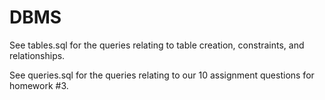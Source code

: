 # DBMS

See tables.sql for the queries relating to table creation, constraints, and relationships.

See queries.sql for the queries relating to our 10 assignment questions for homework #3.
